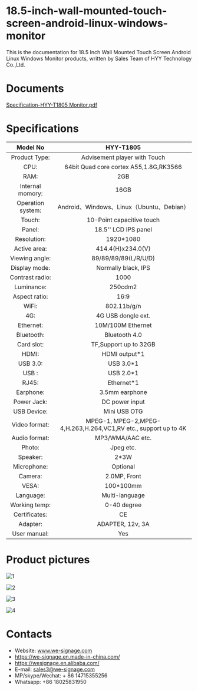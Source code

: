 # 18.5-inch-wall-mounted-touch-screen-android-linux-windows-monitor

This is the documentation for 18.5 Inch Wall Mounted Touch Screen Android Linux Windows Monitor products, written by Sales Team of HYY Technology Co.,Ltd.

# Documents

[Specification-HYY-T1805 Monitor.pdf](https://github.com/Commercialtablet/18.5-inch-wall-mounted-touch-screen-android-linux-windows-monitor/files/10939018/Specification-HYY-T1805.Monitor.pdf)


# Specifications

|     Model No      |                          HYY-T1805                           |
| :---------------: | :----------------------------------------------------------: |
|   Product Type:   |                 Advisement player with Touch                 |
|       CPU:        |            64bit Quad core cortex A55,1.8G,RK3566            |
|       RAM:        |                             2GB                              |
| Internal momory:  |                             16GB                             |
| Operation system: |          Android、Windows、Linux（Ubuntu、Debian）           |
|      Touch:       |                  10-Point capacitive touch                   |
|      Panel:       |                     18.5'' LCD IPS panel                     |
|    Resolution:    |                          1920*1080                           |
|   Active area:    |                      414.4(H)x234.0(V)                       |
|  Viewing angle:   |                     89/89/89/89(L/R/U/D)                     |
|   Display mode:   |                     Normally black, IPS                      |
|  Contrast radio:  |                             1000                             |
|    Luminance:     |                           250cdm2                            |
|   Aspect ratio:   |                             16:9                             |
|       WiFi:       |                         802.11b/g/n                          |
|        4G:        |                      4G USB dongle ext.                      |
|     Ethernet:     |                      10M/100M Ethernet                       |
|    Bluetooth:     |                        Bluetooth 4.0                         |
|    Card slot:     |                    TF,Support up to 32GB                     |
|       HDMI:       |                        HDMI output*1                         |
|     USB 3.0:      |                          USB 3.0*1                           |
|       USB :       |                          USB 2.0*1                           |
|       RJ45:       |                          Ethernet*1                          |
|     Earphone:     |                        3.5mm earphone                        |
|    Power Jack:    |                        DC power input                        |
|    USB Device:    |                         Mini USB OTG                         |
|   Video format:   | MPEG-1, MPEG-2,MPEG-4,H.263,H.264,VC1,RV etc., support up to 4K |
|   Audio format:   |                       MP3/WMA/AAC etc.                       |
|      Photo:       |                          Jpeg etc.                           |
|     Speaker:      |                             2*3W                             |
|    Microphone:    |                           Optional                           |
|      Camera:      |                         2.0MP, Front                         |
|       VESA:       |                          100*100mm                           |
|     Language:     |                        Multi-language                        |
|   Working temp:   |                         0-40 degree                          |
|   Certificates:   |                              CE                              |
|     Adapter:      |                       ADAPTER, 12v, 3A                       |
|   User manual:    |                             Yes                              |

# Product pictures


![1](https://user-images.githubusercontent.com/126669652/224234566-15d1ee0e-9f9b-4bc7-b49d-9dc12808521d.jpg)


![2](https://user-images.githubusercontent.com/126669652/224234593-78437d4c-d811-4d4d-a07f-ef68b869ae8a.jpg)


![3](https://user-images.githubusercontent.com/126669652/224234605-df601a50-3e91-44b2-962a-2d4f9b3a9107.jpg)


![4](https://user-images.githubusercontent.com/126669652/224234616-0ddc5298-c282-4e46-9ab0-04b27f4ddea1.jpg)


# Contacts

- Website: www.we-signage.com
- https://we-signage.en.made-in-china.com/
- https://wesignage.en.alibaba.com/
- E-mail: sales3@we-signage.com
- MP/skype/Wechat: + 86 14715355256
- Whatsapp: +86 18025831950
